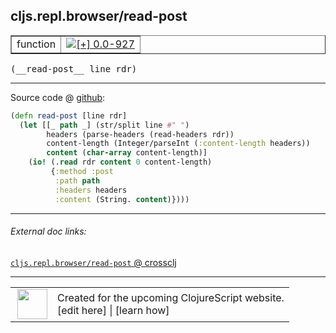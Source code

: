 ## cljs.repl.browser/read-post



 <table border="1">
<tr>
<td>function</td>
<td><a href="https://github.com/cljsinfo/cljs-api-docs/tree/0.0-927"><img valign="middle" alt="[+] 0.0-927" title="Added in 0.0-927" src="https://img.shields.io/badge/+-0.0--927-lightgrey.svg"></a> </td>
</tr>
</table>


 <samp>
(__read-post__ line rdr)<br>
</samp>

---







Source code @ [github](https://github.com/clojure/clojurescript/blob/r1011/src/clj/cljs/repl/browser.clj#L142-L151):

```clj
(defn read-post [line rdr]
  (let [[_ path _] (str/split line #" ")
        headers (parse-headers (read-headers rdr))
        content-length (Integer/parseInt (:content-length headers))
        content (char-array content-length)]
    (io! (.read rdr content 0 content-length)
         {:method :post
          :path path
          :headers headers
          :content (String. content)})))
```

<!--
Repo - tag - source tree - lines:

 <pre>
clojurescript @ r1011
└── src
    └── clj
        └── cljs
            └── repl
                └── <ins>[browser.clj:142-151](https://github.com/clojure/clojurescript/blob/r1011/src/clj/cljs/repl/browser.clj#L142-L151)</ins>
</pre>

-->

---



###### External doc links:

[`cljs.repl.browser/read-post` @ crossclj](http://crossclj.info/fun/cljs.repl.browser/read-post.html)<br>

---

 <table>
<tr><td>
<img valign="middle" align="right" width="48px" src="http://i.imgur.com/Hi20huC.png">
</td><td>
Created for the upcoming ClojureScript website.<br>
[edit here] | [learn how]
</td></tr></table>

[edit here]:https://github.com/cljsinfo/cljs-api-docs/blob/master/cljsdoc/cljs.repl.browser_read-post.cljsdoc
[learn how]:https://github.com/cljsinfo/cljs-api-docs/wiki/cljsdoc-files

<!--

This information was too distracting to show to readers, but I'll leave it
commented here since it is helpful to:

- pretty-print the data used to generate this document
- and show how to retrieve that data



The API data for this symbol:

```clj
{:ns "cljs.repl.browser",
 :name "read-post",
 :type "function",
 :signature ["[line rdr]"],
 :source {:code "(defn read-post [line rdr]\n  (let [[_ path _] (str/split line #\" \")\n        headers (parse-headers (read-headers rdr))\n        content-length (Integer/parseInt (:content-length headers))\n        content (char-array content-length)]\n    (io! (.read rdr content 0 content-length)\n         {:method :post\n          :path path\n          :headers headers\n          :content (String. content)})))",
          :title "Source code",
          :repo "clojurescript",
          :tag "r1011",
          :filename "src/clj/cljs/repl/browser.clj",
          :lines [142 151]},
 :full-name "cljs.repl.browser/read-post",
 :full-name-encode "cljs.repl.browser_read-post",
 :history [["+" "0.0-927"]]}

```

Retrieve the API data for this symbol:

```clj
;; from Clojure REPL
(require '[clojure.edn :as edn])
(-> (slurp "https://raw.githubusercontent.com/cljsinfo/cljs-api-docs/catalog/cljs-api.edn")
    (edn/read-string)
    (get-in [:symbols "cljs.repl.browser/read-post"]))
```

-->
